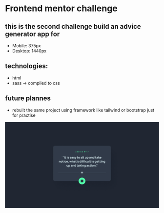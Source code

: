 # Frontend mentor challenge

## this is the second challenge build an advice generator app for

- Mobile: 375px
- Desktop: 1440px

## technologies:

- html
- sass -> compiled to css

## future plannes

- rebuilt the same project using framework like
  tailwind or bootstrap just for practise

![the time tracking dashboard](./design/desktop-design.jpg)
